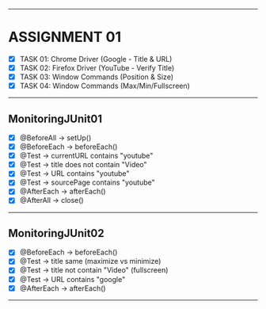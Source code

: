___
# ASSIGNMENT 01

- [x] TASK 01: Chrome Driver (Google - Title & URL)
- [x] TASK 02: Firefox Driver (YouTube - Verify Title)
- [x] TASK 03: Window Commands (Position & Size)
- [x] TASK 04: Window Commands (Max/Min/Fullscreen)

---

## MonitoringJUnit01

- [x] @BeforeAll → setUp()
- [x] @BeforeEach → beforeEach()
- [x] @Test → currentURL contains "youtube"
- [x] @Test → title does not contain "Video"
- [x] @Test → URL contains "youtube"
- [x] @Test → sourcePage contains "youtube"
- [x] @AfterEach → afterEach()
- [x] @AfterAll → close()

---

## MonitoringJUnit02

- [x] @BeforeEach → beforeEach()
- [x] @Test → title same (maximize vs minimize)
- [x] @Test → title not contain "Video" (fullscreen)
- [x] @Test → URL contains "google"
- [x] @AfterEach → afterEach()

---